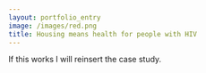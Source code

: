 ```yaml
---
layout: portfolio_entry
image: /images/red.png
title: Housing means health for people with HIV
---
```


If this works I will reinsert the case study.